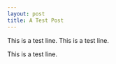 ```yaml
---
layout: post
title: A Test Post
---
```


This is a test line.
This is a test line.

This is a test line.
